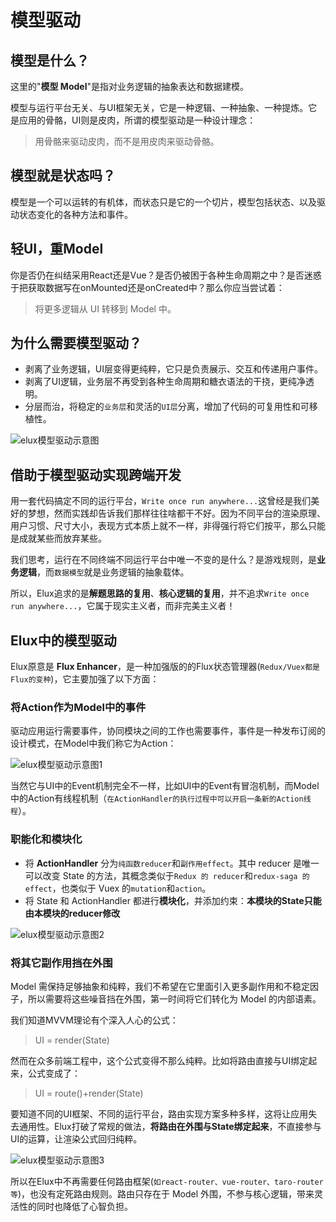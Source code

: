 # 模型驱动

## 模型是什么？

这里的"**模型 Model**"是指对业务逻辑的抽象表达和数据建模。

模型与运行平台无关、与UI框架无关，它是一种逻辑、一种抽象、一种提炼。它是应用的骨骼，UI则是皮肉，所谓的模型驱动是一种设计理念：

> 用骨骼来驱动皮肉，而不是用皮肉来驱动骨骼。

## 模型就是状态吗？

模型是一个可以运转的有机体，而状态只是它的一个切片，模型包括状态、以及驱动状态变化的各种方法和事件。

## 轻UI，重Model

你是否仍在纠结采用React还是Vue？是否仍被困于各种生命周期之中？是否迷惑于把获取数据写在onMounted还是onCreated中？那么你应当尝试着：

> 将更多逻辑从 UI 转移到 Model 中。

## 为什么需要模型驱动？

- 剥离了业务逻辑，UI层变得更纯粹，它只是负责展示、交互和传递用户事件。
- 剥离了UI逻辑，业务层不再受到各种生命周期和糖衣语法的干挠，更纯净透明。
- 分层而治，将稳定的`业务层`和灵活的`UI层`分离，增加了代码的可复用性和可移植性。

![elux模型驱动示意图](/images/model-reusable.svg)

## 借助于模型驱动实现跨端开发

用一套代码搞定不同的运行平台，`Write once run anywhere...`这曾经是我们美好的梦想，然而实践却告诉我们那样往往啥都干不好。因为不同平台的渲染原理、用户习惯、尺寸大小，表现方式本质上就不一样，非得强行将它们按平，那么只能是成就某些而放弃某些。

我们思考，运行在不同终端不同运行平台中唯一不变的是什么？是游戏规则，是**业务逻辑**，而`数据模型`就是业务逻辑的抽象载体。

所以，Elux追求的是**解题思路的复用**、**核心逻辑的复用**，并不追求`Write once run anywhere...`，它属于现实主义者，而非完美主义者！

## Elux中的模型驱动

Elux原意是 **Flux Enhancer**，是一种加强版的的Flux状态管理器(`Redux/Vuex都是Flux的变种`)，它主要加强了以下方面：

### 将Action作为Model中的事件

驱动应用运行需要事件，协同模块之间的工作也需要事件，事件是一种发布订阅的设计模式，在Model中我们称它为Action：

![elux模型驱动示意图1](/images/model1.svg)

当然它与UI中的Event机制完全不一样，比如UI中的Event有冒泡机制，而Model中的Action有线程机制（`在ActionHandler的执行过程中可以开启一条新的Action线程`）。

### 职能化和模块化

- 将 **ActionHandler** 分为`纯函数reducer`和`副作用effect`。其中 reducer 是唯一可以改变 State 的方法，其概念类似于`Redux 的 reducer`和`redux-saga 的 effect`，也类似于 Vuex 的`mutation`和`action`。
- 将 State 和 ActionHandler 都进行**模块化**，并添加约束：**本模块的State只能由本模块的reducer修改**

![elux模型驱动示意图2](/images/model2.svg)

### 将其它副作用挡在外围

Model 需保持足够抽象和纯粹，我们不希望在它里面引入更多副作用和不稳定因子，所以需要将这些噪音挡在外围，第一时间将它们转化为 Model 的内部语素。

我们知道MVVM理论有个深入人心的公式：

> UI = render(State)

然而在众多前端工程中，这个公式变得不那么纯粹。比如将路由直接与UI绑定起来，公式变成了：

> UI = route()+render(State)

要知道不同的UI框架、不同的运行平台，路由实现方案多种多样，这将让应用失去通用性。Elux打破了常规的做法，**将路由在外围与State绑定起来**，不直接参与UI的运算，让渲染公式回归纯粹。

![elux模型驱动示意图3](/images/model3.svg)

所以在Elux中不再需要任何路由框架(`如react-router、vue-router、taro-router等`)，也没有定死路由规则。路由只存在于 Model 外围，不参与核心逻辑，带来灵活性的同时也降低了心智负担。
